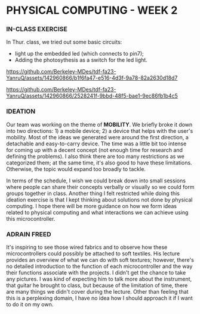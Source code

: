 # PHYSICAL COMPUTING - WEEK 2 #

### IN-CLASS EXERCISE ### 
In Thur. class, we tried out some basic circuits:  
- light up the embedded led (which connects to pin7);  
- Adding the photosythesis as a switch for the led light. 

https://github.com/Berkeley-MDes/tdf-fa23-YanruQ/assets/142960866/b1f6fa47-e516-4d3f-9a78-82a2630d18d7


https://github.com/Berkeley-MDes/tdf-fa23-YanruQ/assets/142960866/2528241f-9bbd-48f5-bae1-9ec86fb1b4c5

### IDEATION ### 
Our team was working on the theme of **MOBILITY**. We briefly broke it down into two directions: 1) a mobile device; 2) a device that helps with the user's mobility. Most of the ideas we generated were around the first direction, a detachable and easy-to-carry device. The time was a little bit too intense for coming up with a decent concept (not enough time for research and defining the problems). I also think there are too many restrictions as we categorized them; at the same time, it's also good to have these limitations. Otherwise, the topic would expand too broadly to tackle.   

In terms of the schedule, I wish we could break down into small sessions where people can share their concepts verbally or visually so we could form groups together in class. Another thing I felt restricted while doing this ideation exercise is that I kept thinking about solutions not done by physical computing. I hope there will be more guidance on how we form ideas related to physical computing and what interactions we can achieve using this microcontroller.
### ADRAIN FREED ### 
It's inspiring to see those wired fabrics and to observe how these microcontrollers could possibly be attached to soft textiles. His lecture provides an overview of what we can do with soft textures; however, there's no detailed introduction to the function of each microcontroller and the way their functions associate with the projects. I didn't get the chance to take any pictures. I was kind of expecting him to talk more about the instrument, that guitar he brought to class, but because of the limitation of time, there are many things we didn't cover during the lecture. Other than feeling that this is a perplexing domain, I have no idea how I should approach it if I want to do it on my own.

